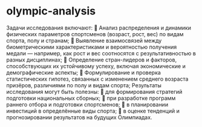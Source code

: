 # olympic-analysis

Задачи исследования включают:
 Анализ распределения и динамики физических параметров
спортсменов (возраст, рост, вес) по видам спорта, полу и странам;
 Выявление взаимосвязей между биометрическими
характеристиками и вероятностью получения медали —
например, как рост и вес соотносятся с результативностью в разных
дисциплинах;
 Определение стран-лидеров и факторов, способствующих их
устойчивому успеху, включая экономические и демографические
аспекты;
 Формулирование и проверка статистических гипотез, связанных
с изменением среднего возраста призёров, различиями по полу и
видам спорта;
Результаты исследования могут быть полезны:
 для формирования стратегий подготовки национальных сборных;
 при разработке программ раннего отбора и подготовки спортсменов;
 в планировании инвестиций в определённые виды спорта;
 в оценке тенденций и прогнозировании результатов на будущих
Олимпиадах.
